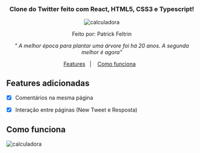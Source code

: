 <h3 align="center">
  Clone do Twitter feito com React, HTML5, CSS3 e Typescript!
</h3>
<p align="center">
<img alt="calculadora" src="imgcalcimc.gif" /></img>
</p>
<p align="center"> Feito por: Patrick Feltrin </p>
<p align="center">
<em> " A melhor época para plantar uma árvore foi há 20 anos. A segunda melhor é agora" </em>
</p>
<p align="center">
  <a href="#features-adicionadas">Features</a>&nbsp;&nbsp;&nbsp;|&nbsp;&nbsp;&nbsp;
  <a href="#features-adicionadas">Como funciona</a>&nbsp;&nbsp;&nbsp;
</p>

## Features adicionadas

- [X] Comentários na mesma página

- [X] Interação entre páginas (New Tweet e Resposta)

## Como funciona

<img alt="calculadora" src="captura-twitter.gif" />
